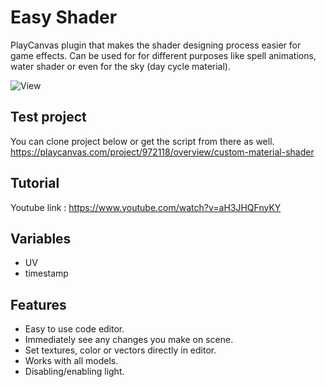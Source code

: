 # Easy Shader
PlayCanvas plugin that makes the shader designing process easier for game effects.
Can be used for for different purposes like spell animations, water shader or even for the sky (day cycle material).

![View](https://i.imgur.com/IRGZ0to.png)

## Test project
You can clone project below or get the script from there as well.
https://playcanvas.com/project/972118/overview/custom-material-shader

## Tutorial
Youtube link : https://www.youtube.com/watch?v=aH3JHQFnyKY

## Variables
- UV
- timestamp

## Features
- Easy to use code editor.
- Immediately see any changes you make on scene.
- Set textures, color or vectors directly in editor.
- Works with all models.
- Disabling/enabling light.